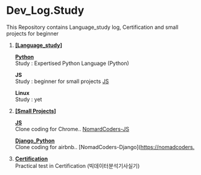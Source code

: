 # Dev_Log.Study
This Repository contains Language_study log, Certification and small projects for beginner

1. **<u>[Language_study]</u>**  
 
    **<u>Python</u>**  
    Study : Expertised Python Language (Python)  

    **JS**  
    Study : beginner for small projects [JS](JS)  

    **Linux**  
    Study : yet  

2. **<u>[Small Projects]</u>**  
 
   **<u>[JS](JS)</u>**  
   Clone coding for Chrome.. [NomardCoders-JS](https://nomadcoders.co/javascript-for-beginners/lobby)

   **<u>[Django_Python](Django)</u>**  
   Clone coding for airbnb.. [NomadCoders-Django]([https://nomadcoders.](https://nomadcoders.co/airbnb-clone/lobby)


3. **<u>[Certification](Certification)</u>**  
   Practical test in Certification (빅데이터분석기사실기)
